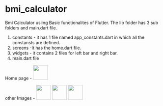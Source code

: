 # bmi_calculator

Bmi Calculator usiing Basic functionalites of Flutter.
The lib folder has 3 sub folders and main.dart file.
1. constants - it has 1 file named app_constants.dart in which all the constansts are defined.
2. screens -It has the home.dart file.
3. widgets - it contains 2 files for left bar and right bar.
4. main.dart file

Home page -
<img src="" width="48">

other Images - 
<img src="" width="48">
<img src="" width="48">
<img src="" width="48">



